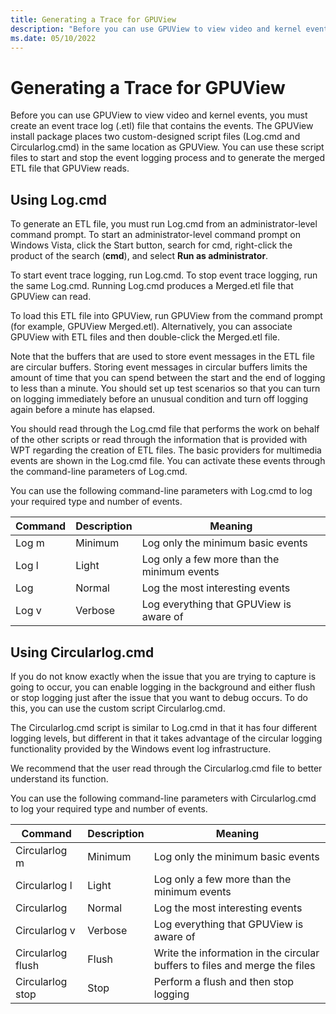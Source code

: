 ```yaml
---
title: Generating a Trace for GPUView
description: "Before you can use GPUView to view video and kernel events, you must create an event trace log (.etl) file that contains the events."
ms.date: 05/10/2022
---
```


# Generating a Trace for GPUView

Before you can use GPUView to view video and kernel events, you must create an event trace log (.etl) file that contains the events. The GPUView install package places two custom-designed script files (Log.cmd and Circularlog.cmd) in the same location as GPUView. You can use these script files to start and stop the event logging process and to generate the merged ETL file that GPUView reads.

## Using Log.cmd

To generate an ETL file, you must run Log.cmd from an administrator-level command prompt. To start an administrator-level command prompt on Windows Vista, click the Start button, search for cmd, right-click the product of the search (**cmd**), and select **Run as administrator**. 

To start event trace logging, run Log.cmd. To stop event trace logging, run the same Log.cmd. Running Log.cmd produces a Merged.etl file that GPUView can read. 

To load this ETL file into GPUView, run GPUView from the command prompt (for example, GPUView Merged.etl). Alternatively, you can associate GPUView with ETL files and then double-click the Merged.etl file. 

Note that the buffers that are used to store event messages in the ETL file are circular buffers. Storing event messages in circular buffers limits the amount of time that you can spend between the start and the end of logging to less than a minute. You should set up test scenarios so that you can turn on logging immediately before an unusual condition and turn off logging again before a minute has elapsed. 

You should read through the Log.cmd file that performs the work on behalf of the other scripts or read through the information that is provided with WPT regarding the creation of ETL files. The basic providers for multimedia events are shown in the Log.cmd file. You can activate these events through the command-line parameters of Log.cmd. 

You can use the following command-line parameters with Log.cmd to log your required type and number of events.

| Command | Description | Meaning                                     |
|---------|-------------|---------------------------------------------|
| Log m   | Minimum     | Log only the minimum basic events           |
| Log l   | Light       | Log only a few more than the minimum events |
| Log     | Normal      | Log the most interesting events             |
| Log v   | Verbose     | Log everything that GPUView is aware of     |

## Using Circularlog.cmd

If you do not know exactly when the issue that you are trying to capture is going to occur, you can enable logging in the background and either flush or stop logging just after the issue that you want to debug occurs. To do this, you can use the custom script Circularlog.cmd. 

The Circularlog.cmd script is similar to Log.cmd in that it has four different logging levels, but different in that it takes advantage of the circular logging functionality provided by the Windows event log infrastructure. 

We recommend that the user read through the Circularlog.cmd file to better understand its function. 

You can use the following command-line parameters with Circularlog.cmd to log your required type and number of events. 

| Command           | Description | Meaning                                                                    |
|-------------------|-------------|----------------------------------------------------------------------------|
| Circularlog m     | Minimum     | Log only the minimum basic events                                          |
| Circularlog l     | Light       | Log only a few more than the minimum events                                |
| Circularlog       | Normal      | Log the most interesting events                                            |
| Circularlog v     | Verbose     | Log everything that GPUView is aware of                                    |
| Circularlog flush | Flush       | Write the information in the circular buffers to files and merge the files |
| Circularlog stop  | Stop        | Perform a flush and then stop logging                                      |

